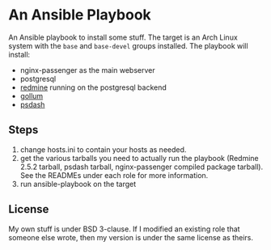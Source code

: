 # An Ansible Playbook

An Ansible playbook to install some stuff. The target is an Arch Linux system with the `base` and `base-devel` groups installed. The playbook will install:

- nginx-passenger as the main webserver
- postgresql
- [redmine](http://www.redmine.org) running on the postgresql backend
- [gollum](https://github.com/gollum/gollum)
- [psdash](https://github.com/jahaja/psdash)

## Steps

1. change hosts.ini to contain your hosts as needed.
2. get the various tarballs you need to actually run the playbook (Redmine 2.5.2 tarball, psdash tarball, nginx-passenger compiled package tarball). See the READMEs under each role for more information.
3. run ansible-playbook on the target

## License

My own stuff is under BSD 3-clause. If I modified an existing role that someone else wrote, then my version is under the same license as theirs.
